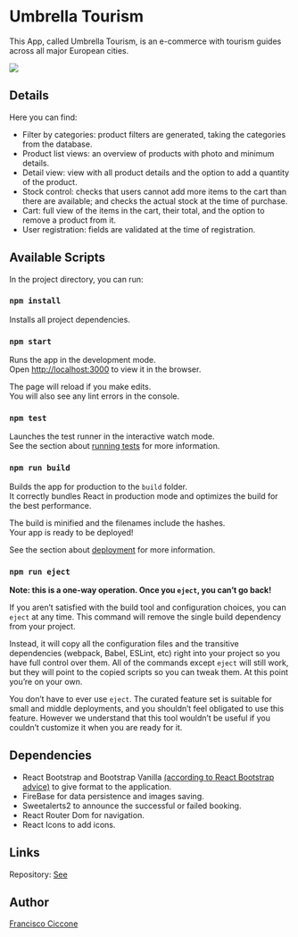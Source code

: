 # Umbrella Tourism

This App, called Umbrella Tourism, is an e-commerce with tourism guides across all major European cities.

![](ecommerce.gif)

## Details

Here you can find:

- Filter by categories: product filters are generated, taking the categories from the database.
- Product list views: an overview of products with photo and minimum details.
- Detail view: view with all product details and the option to add a quantity of the product.
- Stock control: checks that users cannot add more items to the cart than there are available; and checks the actual stock at the time of purchase.
- Cart: full view of the items in the cart, their total, and the option to remove a product from it.
- User registration: fields are validated at the time of registration.

## Available Scripts

In the project directory, you can run:

### `npm install`

Installs all project dependencies.

### `npm start`

Runs the app in the development mode.\
Open [http://localhost:3000](http://localhost:3000) to view it in the browser.

The page will reload if you make edits.\
You will also see any lint errors in the console.

### `npm test`

Launches the test runner in the interactive watch mode.\
See the section about [running tests](https://facebook.github.io/create-react-app/docs/running-tests) for more information.

### `npm run build`

Builds the app for production to the `build` folder.\
It correctly bundles React in production mode and optimizes the build for the best performance.

The build is minified and the filenames include the hashes.\
Your app is ready to be deployed!

See the section about [deployment](https://facebook.github.io/create-react-app/docs/deployment) for more information.

### `npm run eject`

**Note: this is a one-way operation. Once you `eject`, you can’t go back!**

If you aren’t satisfied with the build tool and configuration choices, you can `eject` at any time. This command will remove the single build dependency from your project.

Instead, it will copy all the configuration files and the transitive dependencies (webpack, Babel, ESLint, etc) right into your project so you have full control over them. All of the commands except `eject` will still work, but they will point to the copied scripts so you can tweak them. At this point you’re on your own.

You don’t have to ever use `eject`. The curated feature set is suitable for small and middle deployments, and you shouldn’t feel obligated to use this feature. However we understand that this tool wouldn’t be useful if you couldn’t customize it when you are ready for it.

## Dependencies

- React Bootstrap and Bootstrap Vanilla [(according to React Bootstrap advice)](https://react-bootstrap.github.io/getting-started/introduction/) to give format to the application.
- FireBase for data persistence and images saving.
- Sweetalerts2 to announce the successful or failed booking.
- React Router Dom for navigation.
- React Icons to add icons.

## Links

Repository: [See](https://github.com/franciccone/ecommerce-react)

## Author

[Francisco Ciccone](https://franciccone.github.io/portfolio/)